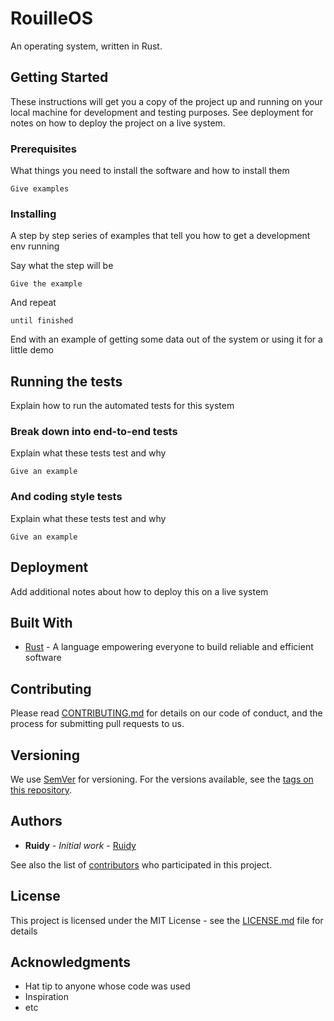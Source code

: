 # RouilleOS

An operating system, written in Rust.

## Getting Started

These instructions will get you a copy of the project up and running on your local machine for development and testing purposes. See deployment for notes on how to deploy the project on a live system.

### Prerequisites

What things you need to install the software and how to install them

```shell script
Give examples
```

### Installing

A step by step series of examples that tell you how to get a development env running

Say what the step will be

```shell script
Give the example
```

And repeat

```shell script
until finished
```

End with an example of getting some data out of the system or using it for a little demo

## Running the tests

Explain how to run the automated tests for this system

### Break down into end-to-end tests

Explain what these tests test and why

```shell script
Give an example
```

### And coding style tests

Explain what these tests test and why

```shell script
Give an example
```

## Deployment

Add additional notes about how to deploy this on a live system

## Built With

- [Rust](https://www.rust-lang.org) - A language empowering everyone to build reliable and efficient software

## Contributing

Please read [CONTRIBUTING.md](CONTRIBUTING.md) for details on our code of conduct, and the process for submitting pull requests to us.

## Versioning

We use [SemVer](http://semver.org/) for versioning. For the versions available, see the [tags on this repository](https://github.com/rjNemo/project/tags).

## Authors

- **Ruidy** - _Initial work_ - [Ruidy](https://github.com/rjNemo)

See also the list of [contributors](https://github.com/rjNemo/project/contributors) who participated in this project.

## License

This project is licensed under the MIT License - see the [LICENSE.md](LICENSE.md) file for details

## Acknowledgments

- Hat tip to anyone whose code was used
- Inspiration
- etc

